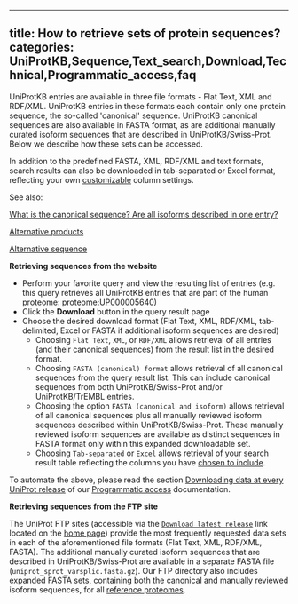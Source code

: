 
---
title: How to retrieve sets of protein sequences?
categories: UniProtKB,Sequence,Text_search,Download,Technical,Programmatic_access,faq
---

UniProtKB entries are available in three file formats - Flat Text, XML and RDF/XML. UniProtKB entries in these formats each contain only one protein sequence, the so-called 'canonical' sequence. UniProtKB canonical sequences are also available in FASTA format, as are additional manually curated isoform sequences that are described in UniProtKB/Swiss-Prot. Below we describe how these sets can be accessed.

In addition to the predefined FASTA, XML, RDF/XML and text formats, search results can also be downloaded in tab-separated or Excel format, reflecting your own [customizable](http://www.uniprot.org/help/customize) column settings.

See also:

[What is the canonical sequence? Are all isoforms described in one entry?](http://www.uniprot.org/faq/30)

[Alternative products](http://www.uniprot.org/manual/alternative%5Fproducts)

[Alternative sequence](http://www.uniprot.org/manual/var%5Fseq)

**Retrieving sequences from the website**

*   Perform your favorite query and view the resulting list of entries (e.g. this query retrieves all UniProtKB entries that are part of the human proteome: [proteome:UP000005640](http://www.uniprot.org/uniprot/?query=proteome:UP000005640))
*   Click the **Download** button in the query result page
*   Choose the desired download format (Flat Text, XML, RDF/XML, tab-delimited, Excel or FASTA if additional isoform sequences are desired)
    *   Choosing `Flat Text`, `XML`, or `RDF/XML` allows retrieval of all entries (and their canonical sequences) from the result list in the desired format.
    *   Choosing `FASTA (canonical) format` allows retrieval of all canonical sequences from the query result list. This can include canonical sequences from both UniProtKB/Swiss-Prot and/or UniProtKB/TrEMBL entries.
    *   Choosing the option `FASTA (canonical and isoform)` allows retrieval of all canonical sequences plus all manually reviewed isoform sequences described within UniProtKB/Swiss-Prot. These manually reviewed isoform sequences are available as distinct sequences in FASTA format only within this expanded downloadable set.
    *   Choosing `Tab-separated` or `Excel` allows retrieval of your search result table reflecting the columns you have [chosen to include](http://www.uniprot.org/help/customize).

To automate the above, please read the section [Downloading data at every UniProt release](http://www.uniprot.org/help/api%5Fdownloading) of our [Programmatic access](http://www.uniprot.org/help/api) documentation.

**Retrieving sequences from the FTP site**

The UniProt FTP sites (accessible via the [`Download latest release`](http://www.uniprot.org/downloads) link located on the [home page](http://www.uniprot.org/)) provide the most frequently requested data sets in each of the aforementioned file formats (Flat Text, XML, RDF/XML, FASTA). The additional manually curated isoform sequences that are described in UniProtKB/Swiss-Prot are available in a separate FASTA file (`uniprot_sprot_varsplic.fasta.gz`). Our FTP directory also includes expanded FASTA sets, containing both the canonical and manually reviewed isoform sequences, for all [reference proteomes](ftp://ftp.uniprot.org/pub/databases/uniprot/current%5Frelease/knowledgebase/reference%5Fproteomes).
        